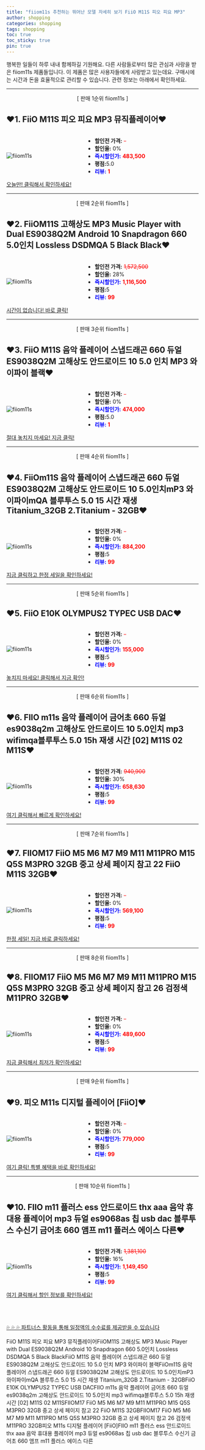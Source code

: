 ```yaml
---
title: "fiiom11s 추천하는 뛰어난 모델 자세히 보기 FiiO M11S 피오 피요 MP3"
author: shopping
categories: shopping
tags: shopping
toc: true
toc_sticky: true
pin: true
---
```

행복한 일들이 하루 내내 함께하길 기원해요. 다른 사람들로부터 많은 관심과 사랑을 받은 fiiom11s 제품들입니다. 이 제품은 많은 사용자들에게 사랑받고 있는데요. 구매시에는 시간과 돈을 효율적으로 관리할 수 있습니다. 관련 정보는 아래에서 확인하세요.

---
<p class="toplist" style="margin: 0 auto; display: block; width: fit-content;">[ 판매 1순위 fiiom11s ]</p>

<h2><strong>❤️1. FiiO M11S 피오 피요 MP3 뮤직플레이어❤️</strong></h2>

<div style="display: flex; align-items: center;">
    <div style="flex: 0.4;">
        <img src="https://thumbnail7.coupangcdn.com/thumbnails/remote/230x230ex/image/vendor_inventory/db51/512ca3008994db416a2772303e5c23ec506c0cd0b751a6ee5dcd55e2480b.jpg" alt="fiiom11s" style="max-width: 100%;">
    </div>
    <div style="flex: 0.6; margin-left: 10px;">
        <ul>
            <li><strong>할인전 가격:</strong> <del style="color: red;">-</del></li>
            <li><strong>할인율:</strong> 0%</li>
            <li><span style='color:blue'><strong>즉시할인가:</strong></span> <span style='color:red'><strong>483,500</strong></span></li>
            <li><strong>평점:</strong>5.0</li>
            <li><span style='color:blue'><strong>리뷰:</strong></span> <span style='color:red'><strong>1</strong></span></li>
        </ul>
    </div>
</div>
<div class="center">
    <a href="https://William4Davisa.github.io?lptag=AF9450613&subid=githubio&pageKey=7515649669&traceid=V0-153&itemId=19701936720&vendorItemId=90489835441" class="myButton">
        오늘만! 클릭해서 확인하세요!
    </a>
</div>


---
<p class="toplist" style="margin: 0 auto; display: block; width: fit-content;">[ 판매 2순위 fiiom11s ]</p>

<h2><strong>❤️2. FiiOM11S 고해상도 MP3 Music Player with Dual ES9038Q2M Android 10 Snapdragon 660 5.0인치 Lossless DSDMQA 5 Black Black❤️</strong></h2>

<div style="display: flex; align-items: center;">
    <div style="flex: 0.4;">
        <img src="https://thumbnail6.coupangcdn.com/thumbnails/remote/230x230ex/image/vendor_inventory/1851/a14eef014540421e2a5d2192f501045919d0ed3b9c9fe116db57a6041abb.jpg" alt="fiiom11s" style="max-width: 100%;">
    </div>
    <div style="flex: 0.6; margin-left: 10px;">
        <ul>
            <li><strong>할인전 가격:</strong> <del style="color: red;">1,572,500</del></li>
            <li><strong>할인율:</strong> 28%</li>
            <li><span style='color:blue'><strong>즉시할인가:</strong></span> <span style='color:red'><strong>1,116,500</strong></span></li>
            <li><strong>평점:</strong>5</li>
            <li><span style='color:blue'><strong>리뷰:</strong></span> <span style='color:red'><strong>99</strong></span></li>
        </ul>
    </div>
</div>
<div class="center">
    <a href="https://William4Davisa.github.io?lptag=AF9450613&subid=githubio&pageKey=7249917092&traceid=V0-153&itemId=18439423507&vendorItemId=89209752234" class="myButton">
        시간이 없습니다! 바로 클릭!
    </a>
</div>


---
<p class="toplist" style="margin: 0 auto; display: block; width: fit-content;">[ 판매 3순위 fiiom11s ]</p>

<h2><strong>❤️3. FiiO M11S 음악 플레이어 스냅드래곤 660 듀얼 ES9038Q2M 고해상도 안드로이드 10 5.0 인치 MP3 와이파이 블랙❤️</strong></h2>

<div style="display: flex; align-items: center;">
    <div style="flex: 0.4;">
        <img src="https://thumbnail6.coupangcdn.com/thumbnails/remote/230x230ex/image/vendor_inventory/5b52/f2664977dab851305956152586c8104aba8d81b0d034e60c32c69b60b2ad.jpg" alt="fiiom11s" style="max-width: 100%;">
    </div>
    <div style="flex: 0.6; margin-left: 10px;">
        <ul>
            <li><strong>할인전 가격:</strong> <del style="color: red;">-</del></li>
            <li><strong>할인율:</strong> 0%</li>
            <li><span style='color:blue'><strong>즉시할인가:</strong></span> <span style='color:red'><strong>474,000</strong></span></li>
            <li><strong>평점:</strong>5.0</li>
            <li><span style='color:blue'><strong>리뷰:</strong></span> <span style='color:red'><strong>1</strong></span></li>
        </ul>
    </div>
</div>
<div class="center">
    <a href="https://William4Davisa.github.io?lptag=AF9450613&subid=githubio&pageKey=7515696542&traceid=V0-153&itemId=19702153762&vendorItemId=86806836406" class="myButton">
        절대 놓치지 마세요! 지금 클릭!
    </a>
</div>


---
<p class="toplist" style="margin: 0 auto; display: block; width: fit-content;">[ 판매 4순위 fiiom11s ]</p>

<h2><strong>❤️4. FiiOm11S 음악 플레이어 스냅드래곤 660 듀얼 ES9038Q2M 고해상도 안드로이드 10 5.0인치mP3 와이파이mQA 블루투스 5.0 15 시간 재생 Titanium_32GB 2.Titanium - 32GB❤️</strong></h2>

<div style="display: flex; align-items: center;">
    <div style="flex: 0.4;">
        <img src="https://thumbnail10.coupangcdn.com/thumbnails/remote/230x230ex/image/vendor_inventory/fb78/da2e38b4eebf22dd1fdc6e4833d9938ebc69aaa53f94fb4a6add15637a9e.jpg" alt="fiiom11s" style="max-width: 100%;">
    </div>
    <div style="flex: 0.6; margin-left: 10px;">
        <ul>
            <li><strong>할인전 가격:</strong> <del style="color: red;">-</del></li>
            <li><strong>할인율:</strong> 0%</li>
            <li><span style='color:blue'><strong>즉시할인가:</strong></span> <span style='color:red'><strong>884,200</strong></span></li>
            <li><strong>평점:</strong>5</li>
            <li><span style='color:blue'><strong>리뷰:</strong></span> <span style='color:red'><strong>99</strong></span></li>
        </ul>
    </div>
</div>
<div class="center">
    <a href="https://William4Davisa.github.io?lptag=AF9450613&subid=githubio&pageKey=7344349641&traceid=V0-153&itemId=18884593344&vendorItemId=90040738281" class="myButton">
        지금 클릭하고 한정 세일을 확인하세요!
    </a>
</div>


---
<p class="toplist" style="margin: 0 auto; display: block; width: fit-content;">[ 판매 5순위 fiiom11s ]</p>

<h2><strong>❤️5. FiiO E10K OLYMPUS2 TYPEC USB DAC❤️</strong></h2>

<div style="display: flex; align-items: center;">
    <div style="flex: 0.4;">
        <img src="https://thumbnail8.coupangcdn.com/thumbnails/remote/230x230ex/image/vendor_inventory/d71a/303df2db94f56d0f3cca8a88a2ab735cd4391640e8fd5c1b80c1ff44e379.jpg" alt="fiiom11s" style="max-width: 100%;">
    </div>
    <div style="flex: 0.6; margin-left: 10px;">
        <ul>
            <li><strong>할인전 가격:</strong> <del style="color: red;">-</del></li>
            <li><strong>할인율:</strong> 0%</li>
            <li><span style='color:blue'><strong>즉시할인가:</strong></span> <span style='color:red'><strong>155,000</strong></span></li>
            <li><strong>평점:</strong>5</li>
            <li><span style='color:blue'><strong>리뷰:</strong></span> <span style='color:red'><strong>99</strong></span></li>
        </ul>
    </div>
</div>
<div class="center">
    <a href="https://William4Davisa.github.io?lptag=AF9450613&subid=githubio&pageKey=7604802447&traceid=V0-153&itemId=20126489329&vendorItemId=89617006804" class="myButton">
        놓치지 마세요! 클릭해서 지금 확인!
    </a>
</div>


---
<p class="toplist" style="margin: 0 auto; display: block; width: fit-content;">[ 판매 6순위 fiiom11s ]</p>

<h2><strong>❤️6. FIIO m11s 음악 플레이어 금어초 660 듀얼 es9038q2m 고해상도 안드로이드 10 5.0인치 mp3 wifimqa블루투스 5.0 15h 재생 시간 [02] M11S 02 M11S❤️</strong></h2>

<div style="display: flex; align-items: center;">
    <div style="flex: 0.4;">
        <img src="https://thumbnail8.coupangcdn.com/thumbnails/remote/230x230ex/image/vendor_inventory/040f/db24a19c4b6a6c1860b1b3fea86bc131453aa18d3d8c4a61ce9c4a4d0a79.jpg" alt="fiiom11s" style="max-width: 100%;">
    </div>
    <div style="flex: 0.6; margin-left: 10px;">
        <ul>
            <li><strong>할인전 가격:</strong> <del style="color: red;">940,900</del></li>
            <li><strong>할인율:</strong> 30%</li>
            <li><span style='color:blue'><strong>즉시할인가:</strong></span> <span style='color:red'><strong>658,630</strong></span></li>
            <li><strong>평점:</strong>5</li>
            <li><span style='color:blue'><strong>리뷰:</strong></span> <span style='color:red'><strong>99</strong></span></li>
        </ul>
    </div>
</div>
<div class="center">
    <a href="https://William4Davisa.github.io?lptag=AF9450613&subid=githubio&pageKey=6988982846&traceid=V0-153&itemId=17099086763&vendorItemId=87233551982" class="myButton">
        여기 클릭해서 빠르게 확인하세요!
    </a>
</div>


---
<p class="toplist" style="margin: 0 auto; display: block; width: fit-content;">[ 판매 7순위 fiiom11s ]</p>

<h2><strong>❤️7. FIIOM17 FiiO M5 M6 M7 M9 M11 M11PRO M15 Q5S M3PRO 32GB 중고 상세 페이지 참고 22 FiiO M11S 32GB❤️</strong></h2>

<div style="display: flex; align-items: center;">
    <div style="flex: 0.4;">
        <img src="https://thumbnail7.coupangcdn.com/thumbnails/remote/230x230ex/image/vendor_inventory/99cf/7d15a835ae278f4965a6c7dac7e60a19dcd6039bec354bac0b0fb46bbe8c.jpg" alt="fiiom11s" style="max-width: 100%;">
    </div>
    <div style="flex: 0.6; margin-left: 10px;">
        <ul>
            <li><strong>할인전 가격:</strong> <del style="color: red;">-</del></li>
            <li><strong>할인율:</strong> 0%</li>
            <li><span style='color:blue'><strong>즉시할인가:</strong></span> <span style='color:red'><strong>569,100</strong></span></li>
            <li><strong>평점:</strong>5</li>
            <li><span style='color:blue'><strong>리뷰:</strong></span> <span style='color:red'><strong>99</strong></span></li>
        </ul>
    </div>
</div>
<div class="center">
    <a href="https://William4Davisa.github.io?lptag=AF9450613&subid=githubio&pageKey=7784687076&traceid=V0-153&itemId=21047283743&vendorItemId=88109848540" class="myButton">
        한정 세일! 지금 바로 클릭하세요!
    </a>
</div>


---
<p class="toplist" style="margin: 0 auto; display: block; width: fit-content;">[ 판매 8순위 fiiom11s ]</p>

<h2><strong>❤️8. FIIOM17 FiiO M5 M6 M7 M9 M11 M11PRO M15 Q5S M3PRO 32GB 중고 상세 페이지 참고 26 검정색 M11PRO  32GB❤️</strong></h2>

<div style="display: flex; align-items: center;">
    <div style="flex: 0.4;">
        <img src="https://thumbnail7.coupangcdn.com/thumbnails/remote/230x230ex/image/vendor_inventory/99cf/7d15a835ae278f4965a6c7dac7e60a19dcd6039bec354bac0b0fb46bbe8c.jpg" alt="fiiom11s" style="max-width: 100%;">
    </div>
    <div style="flex: 0.6; margin-left: 10px;">
        <ul>
            <li><strong>할인전 가격:</strong> <del style="color: red;">-</del></li>
            <li><strong>할인율:</strong> 0%</li>
            <li><span style='color:blue'><strong>즉시할인가:</strong></span> <span style='color:red'><strong>489,600</strong></span></li>
            <li><strong>평점:</strong>5</li>
            <li><span style='color:blue'><strong>리뷰:</strong></span> <span style='color:red'><strong>99</strong></span></li>
        </ul>
    </div>
</div>
<div class="center">
    <a href="https://William4Davisa.github.io?lptag=AF9450613&subid=githubio&pageKey=7784687076&traceid=V0-153&itemId=21047283752&vendorItemId=88109848602" class="myButton">
        지금 클릭해서 최저가 확인하세요!
    </a>
</div>


---
<p class="toplist" style="margin: 0 auto; display: block; width: fit-content;">[ 판매 9순위 fiiom11s ]</p>

<h2><strong>❤️9. 피오 M11s 디지털 플레이어 [FiiO]❤️</strong></h2>

<div style="display: flex; align-items: center;">
    <div style="flex: 0.4;">
        <img src="https://thumbnail9.coupangcdn.com/thumbnails/remote/230x230ex/image/vendor_inventory/cb36/c304c774acb652ba863b09691e5b03eb22a94bbc88da9a36302448e21ee7.jpg" alt="fiiom11s" style="max-width: 100%;">
    </div>
    <div style="flex: 0.6; margin-left: 10px;">
        <ul>
            <li><strong>할인전 가격:</strong> <del style="color: red;">-</del></li>
            <li><strong>할인율:</strong> 0%</li>
            <li><span style='color:blue'><strong>즉시할인가:</strong></span> <span style='color:red'><strong>779,000</strong></span></li>
            <li><strong>평점:</strong>5</li>
            <li><span style='color:blue'><strong>리뷰:</strong></span> <span style='color:red'><strong>99</strong></span></li>
        </ul>
    </div>
</div>
<div class="center">
    <a href="https://William4Davisa.github.io?lptag=AF9450613&subid=githubio&pageKey=7104284912&traceid=V0-153&itemId=17741872717&vendorItemId=85033357678" class="myButton">
        여기 클릭! 특별 혜택을 바로 확인하세요!
    </a>
</div>


---
<p class="toplist" style="margin: 0 auto; display: block; width: fit-content;">[ 판매 10순위 fiiom11s ]</p>

<h2><strong>❤️10. FIIO m11 플러스 ess 안드로이드 thx aaa 음악 휴대용 플레이어 mp3 듀얼 es9068as 칩 usb dac 블루투스 수신기 금어초 660 앰프 m11 플러스 에이스 다른❤️</strong></h2>

<div style="display: flex; align-items: center;">
    <div style="flex: 0.4;">
        <img src="https://thumbnail9.coupangcdn.com/thumbnails/remote/230x230ex/image/vendor_inventory/5113/457d63a3a089f0cae8aa9b8511cd4cbcefd9f6993b50ecbed024ee3088c7.jpg" alt="fiiom11s" style="max-width: 100%;">
    </div>
    <div style="flex: 0.6; margin-left: 10px;">
        <ul>
            <li><strong>할인전 가격:</strong> <del style="color: red;">1,381,100</del></li>
            <li><strong>할인율:</strong> 16%</li>
            <li><span style='color:blue'><strong>즉시할인가:</strong></span> <span style='color:red'><strong>1,149,450</strong></span></li>
            <li><strong>평점:</strong>5</li>
            <li><span style='color:blue'><strong>리뷰:</strong></span> <span style='color:red'><strong>99</strong></span></li>
        </ul>
    </div>
</div>
<div class="center">
    <a href="https://William4Davisa.github.io?lptag=AF9450613&subid=githubio&pageKey=6961926821&traceid=V0-153&itemId=16952112164&vendorItemId=85644687481" class="myButton">
        여기 클릭해서 할인 정보를 확인하세요!
    </a>
</div>

<br><br><br>[💦 💦 💦 파트너스 활동을 통해 일정액의 수수료를 제공받을 수 있습니다](https://link.coupang.com/a/bcpT2c)<br><br>FiiO M11S 피오 피요 MP3 뮤직플레이어FiiOM11S 고해상도 MP3 Music Player with Dual ES9038Q2M Android 10 Snapdragon 660 5.0인치 Lossless DSDMQA 5 Black BlackFiiO M11S 음악 플레이어 스냅드래곤 660 듀얼 ES9038Q2M 고해상도 안드로이드 10 5.0 인치 MP3 와이파이 블랙FiiOm11S 음악 플레이어 스냅드래곤 660 듀얼 ES9038Q2M 고해상도 안드로이드 10 5.0인치mP3 와이파이mQA 블루투스 5.0 15 시간 재생 Titanium_32GB 2.Titanium - 32GBFiiO E10K OLYMPUS2 TYPEC USB DACFIIO m11s 음악 플레이어 금어초 660 듀얼 es9038q2m 고해상도 안드로이드 10 5.0인치 mp3 wifimqa블루투스 5.0 15h 재생 시간 [02] M11S 02 M11SFIIOM17 FiiO M5 M6 M7 M9 M11 M11PRO M15 Q5S M3PRO 32GB 중고 상세 페이지 참고 22 FiiO M11S 32GBFIIOM17 FiiO M5 M6 M7 M9 M11 M11PRO M15 Q5S M3PRO 32GB 중고 상세 페이지 참고 26 검정색 M11PRO  32GB피오 M11s 디지털 플레이어 [FiiO]FIIO m11 플러스 ess 안드로이드 thx aaa 음악 휴대용 플레이어 mp3 듀얼 es9068as 칩 usb dac 블루투스 수신기 금어초 660 앰프 m11 플러스 에이스 다른